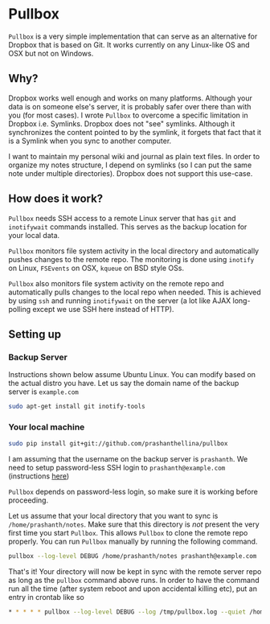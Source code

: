 # Pullbox

`Pullbox` is a very simple implementation that can serve as an alternative
for Dropbox that is based on Git. It works currently on any Linux-like OS
and OSX but not on Windows.

## Why?

Dropbox works well enough and works on many platforms. Although your data is
on someone else's server, it is probably safer over there than with you (for
most cases). I wrote `Pullbox` to overcome a specific limitation in Dropbox
i.e. Symlinks. Dropbox does not "see" symlinks. Although it synchronizes the
content pointed to by the symlink, it forgets that fact that it is a Symlink
when you sync to another computer.

I want to maintain my personal wiki and journal as plain text files. In
order to organize my notes structure, I depend on symlinks (so I can put the
same note under multiple directories). Dropbox does not support this
use-case.

## How does it work?

`Pullbox` needs SSH access to a remote Linux server that has `git` and
`inotifywait` commands installed. This serves as the backup location for
your local data.

`Pullbox` monitors file system activity in the local directory and
automatically pushes changes to the remote repo. The monitoring is done
using `inotify` on Linux, `FSEvents` on OSX, `kqueue` on BSD style OSs.

`Pullbox` also monitors file system activity on the remote repo and
automatically pulls changes to the local repo when needed. This is achieved
by using `ssh` and running `inotifywait` on the server (a lot like AJAX
long-polling except we use SSH here instead of HTTP).

## Setting up

### Backup Server

Instructions shown below assume Ubuntu Linux. You can modify based on the
actual distro you have. Let us say the domain name of the backup server is
`example.com`

```bash
sudo apt-get install git inotify-tools
```

### Your local machine

```bash
sudo pip install git+git://github.com/prashanthellina/pullbox
```

I am assuming that the username on the backup server is `prashanth`. We need
to setup password-less SSH login to `prashanth@example.com` (instructions
[here](http://www.linuxproblem.org/art_9.html))

`Pullbox` depends on password-less login, so make sure it is working before
proceeding.

Let us assume that your local directory that you want to sync is
`/home/prashanth/notes`. Make sure that this directory is *not* present
the very first time you start `Pullbox`. This allows `Pullbox` to clone
the remote repo properly. You can run `Pullbox` manually by running the
following command.

```bash
pullbox --log-level DEBUG /home/prashanth/notes prashanth@example.com
```

That's it! Your directory will now be kept in sync with the remote
server repo as long as the `pullbox` command above runs. In order to have
the command run all the time (after system reboot and upon accidental
killing etc), put an entry in crontab like so

```bash
* * * * * pullbox --log-level DEBUG --log /tmp/pullbox.log --quiet /home/prashanth/notes prashanth@example.com &> /dev/null
```
